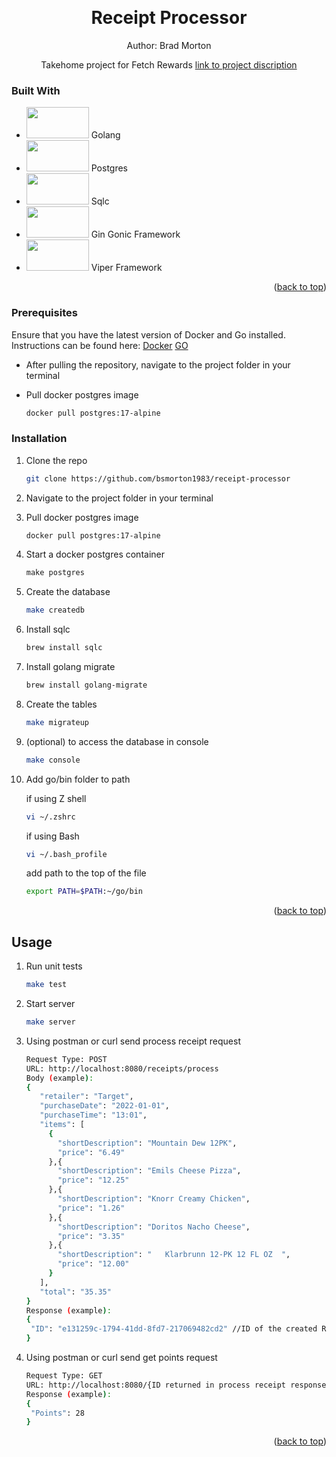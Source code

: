 <!-- Improved compatibility of back to top link: See: https://github.com/othneildrew/Best-README-Template/pull/73 -->
<a id="readme-top"></a>

<!-- PROJECT LOGO -->
<br />
<div align="center">
  <h1 align="center">Receipt Processor</h1>

  <p align="center">
    Author: Brad Morton
  </p>
  Takehome project for Fetch Rewards <a href="https://github.com/fetch-rewards/receipt-processor-challenge">link to project discription</a>
</div>

### Built With

* <img src="https://res.cloudinary.com/practicaldev/image/fetch/s--Zw6SmZUe--/c_limit%2Cf_auto%2Cfl_progressive%2Cq_auto%2Cw_880/https://i.imgur.com/4n1ny2w.png" style="width:100px;height:50px;"><span> Golang</span>
* <img src="https://encrypted-tbn0.gstatic.com/images?q=tbn:ANd9GcRU9OCPJsgnJ-po35PBUM552fcrPIhm01JFYg&s" style="width:100px;height:50px;"><span> Postgres</span>
* <img src="https://miro.medium.com/v2/resize:fit:864/1*NleVuWlCNnAkPJh7TI_v3Q.png" style="width:100px;height:50px;"><span> Sqlc</span>
* <img src="https://miro.medium.com/v2/resize:fit:921/1*8ili6WqZonBivpRQH2gm3w.jpeg" style="width:100px;height:50px;"><span> Gin Gonic Framework</span>
* <img src="https://miro.medium.com/v2/resize:fit:917/1*hNRWkhCcGdF9Q-1UaQ372A.png" style="width:100px;height:50px;"><span> Viper Framework</span>

<p align="right">(<a href="#readme-top">back to top</a>)</p>

### Prerequisites
Ensure that you have the latest version of Docker and Go installed.
Instructions can be found here: <a href="https://www.docker.com/get-started/">Docker</a> <a href="https://go.dev/doc/install">GO</a>


* After pulling the repository, navigate to the project folder in your terminal

* Pull docker postgres image
  ```sh
  docker pull postgres:17-alpine
  ```

### Installation

1. Clone the repo
   ```sh
   git clone https://github.com/bsmorton1983/receipt-processor
   ```
2. Navigate to the project folder in your terminal
  
3. Pull docker postgres image
   ```sh
   docker pull postgres:17-alpine
   ```
4. Start a docker postgres container
   ```js
   make postgres
   ```
5. Create the database
   ```sh
   make createdb 
   ```
6. Install sqlc
   ```sh
   brew install sqlc
   ```
7. Install golang migrate
   ```sh
   brew install golang-migrate
   ```
8. Create the tables
   ```sh
   make migrateup 
   ```
9. (optional) to access the database in console
   ```sh
   make console
   ```
10. Add go/bin folder to path

    if using Z shell
    ```sh
    vi ~/.zshrc
    ```

    if using Bash
    ```sh
    vi ~/.bash_profile
    ```

    add path to the top of the file
    ```sh
    export PATH=$PATH:~/go/bin
    ```


<p align="right">(<a href="#readme-top">back to top</a>)</p>



<!-- USAGE EXAMPLES -->
## Usage

1. Run unit tests
   ```sh
   make test
   ```
2. Start server
   ```sh
   make server
   ```
3. Using postman or curl send process receipt request
   ```sh
   Request Type: POST
   URL: http://localhost:8080/receipts/process
   Body (example):
   {
      "retailer": "Target",
      "purchaseDate": "2022-01-01",
      "purchaseTime": "13:01",
      "items": [
        {
          "shortDescription": "Mountain Dew 12PK",
          "price": "6.49"
        },{
          "shortDescription": "Emils Cheese Pizza",
          "price": "12.25"
        },{
          "shortDescription": "Knorr Creamy Chicken",
          "price": "1.26"
        },{
          "shortDescription": "Doritos Nacho Cheese",
          "price": "3.35"
        },{
          "shortDescription": "   Klarbrunn 12-PK 12 FL OZ  ",
          "price": "12.00"
        }
      ],
      "total": "35.35"
   }
   Response (example):
   {
    "ID": "e131259c-1794-41dd-8fd7-217069482cd2" //ID of the created Receipt Object
   }
   ```
4. Using postman or curl send get points request
   ```sh
   Request Type: GET
   URL: http://localhost:8080/{ID returned in process receipt response}/points
   Response (example):
   {
    "Points": 28
   }
   ```


<p align="right">(<a href="#readme-top">back to top</a>)</p>
